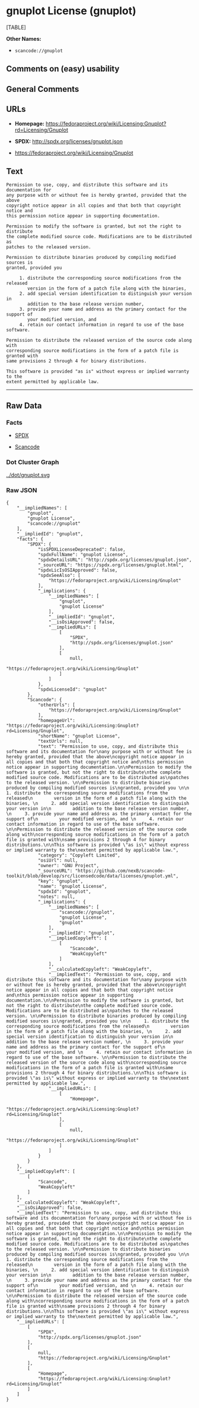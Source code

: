 gnuplot License (gnuplot)
=========================

[TABLE]

**Other Names:**

-   `scancode://gnuplot`

Comments on (easy) usability
----------------------------

General Comments
----------------

URLs
----

-   **Homepage:**
    https://fedoraproject.org/wiki/Licensing:Gnuplot?rd=Licensing/Gnuplot

-   **SPDX:** http://spdx.org/licenses/gnuplot.json

-   https://fedoraproject.org/wiki/Licensing/Gnuplot

Text
----

    Permission to use, copy, and distribute this software and its documentation for
    any purpose with or without fee is hereby granted, provided that the above
    copyright notice appear in all copies and that both that copyright notice and
    this permission notice appear in supporting documentation.

    Permission to modify the software is granted, but not the right to distribute
    the complete modified source code. Modifications are to be distributed as
    patches to the released version. 

    Permission to distribute binaries produced by compiling modified sources is
    granted, provided you 

         1. distribute the corresponding source modifications from the released
            version in the form of a patch file along with the binaries, 
         2. add special version identification to distinguish your version in
            addition to the base release version number, 
         3. provide your name and address as the primary contact for the support of
            your modified version, and 
         4. retain our contact information in regard to use of the base software. 

    Permission to distribute the released version of the source code along with
    corresponding source modifications in the form of a patch file is granted with
    same provisions 2 through 4 for binary distributions.

    This software is provided "as is" without express or implied warranty to the
    extent permitted by applicable law.

------------------------------------------------------------------------

Raw Data
--------

### Facts

-   [SPDX](https://spdx.org/licenses/gnuplot.html "SPDX")

-   [Scancode](https://github.com/nexB/scancode-toolkit/blob/develop/src/licensedcode/data/licenses/gnuplot.yml "Scancode")

### Dot Cluster Graph

[../dot/gnuplot.svg](../dot/gnuplot.svg "../dot/gnuplot.svg")

### Raw JSON

    {
        "__impliedNames": [
            "gnuplot",
            "gnuplot License",
            "scancode://gnuplot"
        ],
        "__impliedId": "gnuplot",
        "facts": {
            "SPDX": {
                "isSPDXLicenseDeprecated": false,
                "spdxFullName": "gnuplot License",
                "spdxDetailsURL": "http://spdx.org/licenses/gnuplot.json",
                "_sourceURL": "https://spdx.org/licenses/gnuplot.html",
                "spdxLicIsOSIApproved": false,
                "spdxSeeAlso": [
                    "https://fedoraproject.org/wiki/Licensing/Gnuplot"
                ],
                "_implications": {
                    "__impliedNames": [
                        "gnuplot",
                        "gnuplot License"
                    ],
                    "__impliedId": "gnuplot",
                    "__isOsiApproved": false,
                    "__impliedURLs": [
                        [
                            "SPDX",
                            "http://spdx.org/licenses/gnuplot.json"
                        ],
                        [
                            null,
                            "https://fedoraproject.org/wiki/Licensing/Gnuplot"
                        ]
                    ]
                },
                "spdxLicenseId": "gnuplot"
            },
            "Scancode": {
                "otherUrls": [
                    "https://fedoraproject.org/wiki/Licensing/Gnuplot"
                ],
                "homepageUrl": "https://fedoraproject.org/wiki/Licensing:Gnuplot?rd=Licensing/Gnuplot",
                "shortName": "gnuplot License",
                "textUrls": null,
                "text": "Permission to use, copy, and distribute this software and its documentation for\nany purpose with or without fee is hereby granted, provided that the above\ncopyright notice appear in all copies and that both that copyright notice and\nthis permission notice appear in supporting documentation.\n\nPermission to modify the software is granted, but not the right to distribute\nthe complete modified source code. Modifications are to be distributed as\npatches to the released version. \n\nPermission to distribute binaries produced by compiling modified sources is\ngranted, provided you \n\n     1. distribute the corresponding source modifications from the released\n        version in the form of a patch file along with the binaries, \n     2. add special version identification to distinguish your version in\n        addition to the base release version number, \n     3. provide your name and address as the primary contact for the support of\n        your modified version, and \n     4. retain our contact information in regard to use of the base software. \n\nPermission to distribute the released version of the source code along with\ncorresponding source modifications in the form of a patch file is granted with\nsame provisions 2 through 4 for binary distributions.\n\nThis software is provided \"as is\" without express or implied warranty to the\nextent permitted by applicable law.",
                "category": "Copyleft Limited",
                "osiUrl": null,
                "owner": "GNU Project",
                "_sourceURL": "https://github.com/nexB/scancode-toolkit/blob/develop/src/licensedcode/data/licenses/gnuplot.yml",
                "key": "gnuplot",
                "name": "gnuplot License",
                "spdxId": "gnuplot",
                "notes": null,
                "_implications": {
                    "__impliedNames": [
                        "scancode://gnuplot",
                        "gnuplot License",
                        "gnuplot"
                    ],
                    "__impliedId": "gnuplot",
                    "__impliedCopyleft": [
                        [
                            "Scancode",
                            "WeakCopyleft"
                        ]
                    ],
                    "__calculatedCopyleft": "WeakCopyleft",
                    "__impliedText": "Permission to use, copy, and distribute this software and its documentation for\nany purpose with or without fee is hereby granted, provided that the above\ncopyright notice appear in all copies and that both that copyright notice and\nthis permission notice appear in supporting documentation.\n\nPermission to modify the software is granted, but not the right to distribute\nthe complete modified source code. Modifications are to be distributed as\npatches to the released version. \n\nPermission to distribute binaries produced by compiling modified sources is\ngranted, provided you \n\n     1. distribute the corresponding source modifications from the released\n        version in the form of a patch file along with the binaries, \n     2. add special version identification to distinguish your version in\n        addition to the base release version number, \n     3. provide your name and address as the primary contact for the support of\n        your modified version, and \n     4. retain our contact information in regard to use of the base software. \n\nPermission to distribute the released version of the source code along with\ncorresponding source modifications in the form of a patch file is granted with\nsame provisions 2 through 4 for binary distributions.\n\nThis software is provided \"as is\" without express or implied warranty to the\nextent permitted by applicable law.",
                    "__impliedURLs": [
                        [
                            "Homepage",
                            "https://fedoraproject.org/wiki/Licensing:Gnuplot?rd=Licensing/Gnuplot"
                        ],
                        [
                            null,
                            "https://fedoraproject.org/wiki/Licensing/Gnuplot"
                        ]
                    ]
                }
            }
        },
        "__impliedCopyleft": [
            [
                "Scancode",
                "WeakCopyleft"
            ]
        ],
        "__calculatedCopyleft": "WeakCopyleft",
        "__isOsiApproved": false,
        "__impliedText": "Permission to use, copy, and distribute this software and its documentation for\nany purpose with or without fee is hereby granted, provided that the above\ncopyright notice appear in all copies and that both that copyright notice and\nthis permission notice appear in supporting documentation.\n\nPermission to modify the software is granted, but not the right to distribute\nthe complete modified source code. Modifications are to be distributed as\npatches to the released version. \n\nPermission to distribute binaries produced by compiling modified sources is\ngranted, provided you \n\n     1. distribute the corresponding source modifications from the released\n        version in the form of a patch file along with the binaries, \n     2. add special version identification to distinguish your version in\n        addition to the base release version number, \n     3. provide your name and address as the primary contact for the support of\n        your modified version, and \n     4. retain our contact information in regard to use of the base software. \n\nPermission to distribute the released version of the source code along with\ncorresponding source modifications in the form of a patch file is granted with\nsame provisions 2 through 4 for binary distributions.\n\nThis software is provided \"as is\" without express or implied warranty to the\nextent permitted by applicable law.",
        "__impliedURLs": [
            [
                "SPDX",
                "http://spdx.org/licenses/gnuplot.json"
            ],
            [
                null,
                "https://fedoraproject.org/wiki/Licensing/Gnuplot"
            ],
            [
                "Homepage",
                "https://fedoraproject.org/wiki/Licensing:Gnuplot?rd=Licensing/Gnuplot"
            ]
        ]
    }